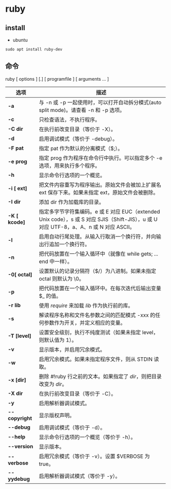 # ruby

## install 

- ubuntu
```shell
sudo apt install ruby-dev
```

## 命令

ruby [ options ] [.] [ programfile ] [ arguments ... ]


|选项|描述|
|---|---|
|**-a**|与 -n 或 -p 一起使用时，可以打开自动拆分模式(auto split mode)。请查看 -n 和 -p 选项。|
|**-c**|只检查语法，不执行程序。|
|**-C dir**|在执行前改变目录（等价于 -X）。|
|**-d**|启用调试模式（等价于 -debug）。|
|**-F pat**|指定 pat 作为默认的分离模式（$;）。|
|**-e prog**|指定 prog 作为程序在命令行中执行。可以指定多个 -e 选项，用来执行多个程序。|
|**-h**|显示命令行选项的一个概览。|
|**-i [ ext]**|把文件内容重写为程序输出。原始文件会被加上扩展名 ext 保存下来。如果未指定 ext，原始文件会被删除。|
|**-I dir**|添加 dir 作为加载库的目录。|
|**-K [ kcode]**|指定多字节字符集编码。e 或 E 对应 EUC（extended Unix code），s 或 S 对应 SJIS（Shift-JIS），u 或 U 对应 UTF-8，a、A、n 或 N 对应 ASCII。|
|**-l**|启用自动行尾处理。从输入行取消一个换行符，并向输出行追加一个换行符。|
|**-n**|把代码放置在一个输入循环中（就像在 while gets; ... end 中一样）。|
|**-0[ octal]**|设置默认的记录分隔符（$/）为八进制。如果未指定 octal 则默认为 \0。|
|**-p**|把代码放置在一个输入循环中。在每次迭代后输出变量 $_ 的值。|
|**-r lib**|使用 _require_ 来加载 _lib_ 作为执行前的库。|
|**-s**|解读程序名称和文件名参数之间的匹配模式 -xxx 的任何参数作为开关，并定义相应的变量。|
|**-T [level]**|设置安全级别，执行不纯度测试（如果未指定 level，则默认值为 1）。|
|**-v**|显示版本，并启用冗余模式。|
|**-w**|启用冗余模式。如果未指定程序文件，则从 STDIN 读取。|
|**-x [dir]**|删除 #!ruby 行之前的文本。如果指定了 _dir_，则把目录改变为 _dir_。|
|**-X dir**|在执行前改变目录（等价于 -C）。|
|**-y**|启用解析器调试模式。|
|**--copyright**|显示版权声明。|
|**--debug**|启用调试模式（等价于 -d）。|
|**--help**|显示命令行选项的一个概览（等价于 -h）。|
|**--version**|显示版本。|
|**--verbose**|启用冗余模式（等价于 -v）。设置 $VERBOSE 为 true。|
|**--yydebug**|启用解析器调试模式（等价于 -y）。|


